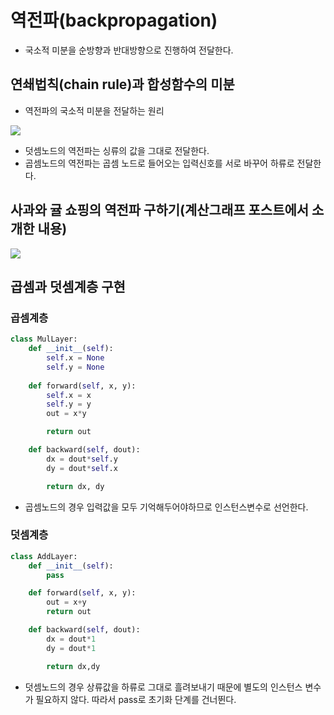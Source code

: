 # 역전파(backpropagation)
- 국소적 미분을 순방향과 반대방향으로 진행하여 전달한다.

## 연쇄법칙(chain rule)과 합성함수의 미분
- 역전파의 국소적 미분을 전달하는 원리

<img src="https://user-images.githubusercontent.com/59792046/116776688-d7fd6b00-aaa4-11eb-93d4-f22b9070d153.png">

- 덧셈노드의 역전파는 싱류의 값을 그대로 전달한다.
- 곱셈노드의 역전파는 곱셈 노드로 들어오는 입력신호를 서로 바꾸어 하류로 전달한다.

## 사과와 귤 쇼핑의 역전파 구하기(계산그래프 포스트에서 소개한 내용)

<img src = "https://user-images.githubusercontent.com/59792046/116776792-6e319100-aaa5-11eb-8987-b855dcc36910.png">

## 곱셈과 덧셈계층 구현
### 곱셈계층
```python
class MulLayer:
    def __init__(self):
        self.x = None
        self.y = None
    
    def forward(self, x, y):
        self.x = x
        self.y = y
        out = x*y

        return out

    def backward(self, dout):
        dx = dout*self.y
        dy = dout*self.x

        return dx, dy
```
- 곱셈노드의 경우 입력값을 모두 기억해두어야하므로 인스턴스변수로 선언한다.

### 덧셈계층
```python
class AddLayer:
    def __init__(self):
        pass

    def forward(self, x, y):
        out = x+y
        return out

    def backward(self, dout):
        dx = dout*1
        dy = dout*1

        return dx,dy
```
- 덧셈노드의 경우 상류값을 하류로 그대로 흘려보내기 때문에 별도의 인스턴스 변수가 필요하지 않다. 따라서 pass로 초기화 단계를 건너뛴다.
